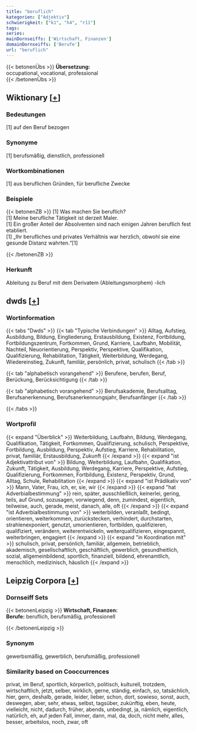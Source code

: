 ```yaml
---
title: "beruflich"
kategorien: ["Adjektiv"]
schwierigkeit: ["k1", "h4", "r11"]
tags:
series:
mainDornseiffs: ['Wirtschaft, Finanzen']
domainDornseiffs: ['Berufe']
url: "beruflich"
---
```


{{< betonenÜbs >}}
**Übersetzung:**  
occupational, vocational, professional  
{{< /betonenÜbs >}}

## Wiktionary [[+](https://de.wiktionary.org/wiki/beruflich)]

### Bedeutungen
[1] auf den Beruf bezogen  

### Synonyme
[1] berufsmäßig, dienstlich, professionell  

### Wortkombinationen
[1] aus beruflichen Gründen, für berufliche Zwecke  

### Beispiele
{{< betonenZB >}}
[1] Was machen Sie beruflich?  
[1] Meine berufliche Tätigkeit ist derzeit Maler.  
[1] Ein großer Anteil der Absolventen sind nach einigen Jahren beruflich fest etabliert.  
[1] „Ihr berufliches und privates Verhältnis war herzlich, obwohl sie eine gesunde Distanz wahrten.“[1]  

{{< /betonenZB >}}
### Herkunft
Ableitung zu Beruf  mit dem Derivatem (Ableitungsmorphem) -lich  



## dwds [[+](https://www.dwds.de/wb/beruflich)]

### Wortinformation
{{< tabs "Dwds" >}}
{{< tab "Typische Verbindungen" >}}
Alltag, Aufstieg, Ausbildung, Bildung, Eingliederung, Erstausbildung, Existenz, Fortbildung, Fortbildungszentrum, Fortkommen, Grund, Karriere, Laufbahn, Mobilität, Nachteil, Neuorientierung, Perspektiv, Perspektive, Qualifikation, Qualifizierung, Rehabilitation, Tätigkeit, Weiterbildung, Werdegang, Wiedereinstieg, Zukunft, familiär, persönlich, privat, schulisch
{{< /tab >}}

{{< tab "alphabetisch vorangehend" >}}
Berufene, berufen, Beruf, Berückung, Berücksichtigung
{{< /tab >}}

{{< tab "alphabetisch vorangehend" >}}
Berufsakademie, Berufsalltag, Berufsanerkennung, Berufsanerkennungsjahr, Berufsanfänger
{{< /tab >}}

{{< /tabs >}}

### Wortprofil
{{< expand "Überblick" >}} Weiterbildung, Laufbahn, Bildung, Werdegang, Qualifikation, Tätigkeit, Fortkommen, Qualifizierung, schulisch, Perspektive, Fortbildung, Ausbildung, Perspektiv, Aufstieg, Karriere, Rehabilitation, privat, familiär, Erstausbildung, Zukunft {{< /expand >}}
{{< expand "ist Adjektivattribut von" >}} Bildung, Weiterbildung, Laufbahn, Qualifikation, Zukunft, Tätigkeit, Ausbildung, Werdegang, Karriere, Perspektive, Aufstieg, Qualifizierung, Fortkommen, Fortbildung, Existenz, Perspektiv, Grund, Alltag, Schule, Rehabilitation {{< /expand >}}
{{< expand "ist Prädikativ von" >}} Mann, Vater, Frau, ich, er, sie, wir {{< /expand >}}
{{< expand "hat Adverbialbestimmung" >}} rein, später, ausschließlich, keinerlei, gering, teils, auf Grund, sozusagen, vorwiegend, denn, zumindest, eigentlich, teilweise, auch, gerade, meist, danach, alle, oft {{< /expand >}}
{{< expand "ist Adverbialbestimmung von" >}} weiterbilden, veranlaßt, bedingt, orientieren, weiterkommen, zurückstecken, verhindert, durchstarten, strahlenexponiert, genutzt, umorientieren, fortbilden, qualifizieren, qualifiziert, verändern, weiterentwickeln, weiterqualifizieren, eingespannt, weiterbringen, engagiert {{< /expand >}}
{{< expand "in Koordination mit" >}} schulisch, privat, persönlich, familiär, allgemein, betrieblich, akademisch, gesellschaftlich, geschäftlich, gewerblich, gesundheitlich, sozial, allgemeinbildend, sportlich, finanziell, bildend, ehrenamtlich, menschlich, medizinisch, häuslich {{< /expand >}}

## Leipzig Corpora [[+](https://corpora.uni-leipzig.de/en/res?word=beruflich&corpusId=deu_newscrawl-public_2018)]

### Dornseiff Sets
{{< betonenLeipzig >}}
**Wirtschaft, Finanzen:**  
**Berufe:** beruflich, berufsmäßig, professionell  

{{< /betonenLeipzig >}}

### Synonym
gewerbsmäßig, gewerblich, berufsmäßig, professionell


### Similarity based on Cooccurrences
privat, im Beruf, sportlich, körperlich, politisch, kulturell, trotzdem, wirtschaftlich, jetzt, selber, wirklich, gerne, ständig, einfach, so, tatsächlich, hier, gern, deshalb, gerade, leider, lieber, schon, dort, sowieso, sonst, auch, deswegen, aber, sehr, etwas, selbst, tagsüber, zukünftig, eben, heute, vielleicht, nicht, dadurch, früher, abends, unbedingt, ja, nämlich, eigentlich, natürlich, eh, auf jeden Fall, immer, dann, mal, da, doch, nicht mehr, alles, besser, arbeitslos, noch, zwar, oft

